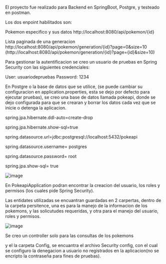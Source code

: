 El proyecto fue realizado para Backend en SpringBoot, Postgre, y testeado en postman.

Los dos enpoint habilitados son:

Pokemon especifico y sus datos
http://localhost:8080/api/pokemon/{id}

Lista paginada de una generacion
http://localhost:8080/api/pokemon/generation/{id}?page=0&size=10 (http://localhost:8080/api/pokemon/generation/{id}?page={id}&size=10)

Para gestionar la autentificacion se creo un usuario de pruebas en Spring Security con las siguientes credenciales:

User: usuariodepruebas
Password: 1234

En Postgre o la base de datos que se utilice, (se puede cambiar su configuracion en application.properties, esta se dejo por defecto para ejecutar pruebas),
se creo una base de datos llamada pokeapi, donde se dejo configurada para que se crearan y borrar los datos cada vez que se inicie o detenga la aplicacion.

spring.jpa.hibernate.ddl-auto=create-drop

spring.jpa.hibernate.show-sql=true

spring.datasource.url=jdbc:postgresql://localhost:5432/pokeapi

spring.datasource.username= postgres

spring.datasource.password= root

spring.jpa.show-sql= true

![image](https://github.com/user-attachments/assets/379c7c2f-02d3-49a2-a98c-b03fc70e2702)


En PokeapiApplication podran encontrar la creacion del usuario, los roles y permisos (los cuales pide Spring Security).

Las entidates utilizadas se encuantran guardadas en 2 carpertas, dentro de la carpeta persitence, una es para la manejo de la informacion de los pokemons, y las solicutudes
requeridas, y otra para el manejo del usuario, roles y permisos.

![image](https://github.com/user-attachments/assets/0b9ff44d-6fbe-4cc1-885b-3143ae88af5d)

Se creo un controller solo para las consultas de los pokemons

y el la carpeta Config, se encuantra el archivo Security config, con el cual se configuro la denegacion a usuario no registrados en la aplicacion(no se encripto la contraseña para fines de pruebas).
